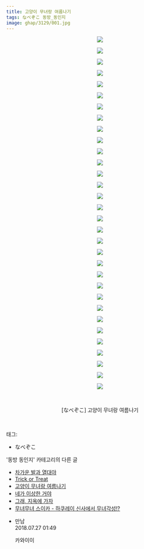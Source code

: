 ```yaml
---
title: 고양이 무녀랑 여름나기
tags: なべぞこ 동방_동인지
image: ghap/3129/001.jpg
---
```

<div class="article">
<p style="text-align: center; clear: none; float: none;"><img src="{{ site.nasurl }}/ghap/3129/001.jpg"/></p>
<p style="text-align: center; clear: none; float: none;"><img src="{{ site.nasurl }}/ghap/3129/002.jpg"/></p>
<p style="text-align: center; clear: none; float: none;"><img src="{{ site.nasurl }}/ghap/3129/003.jpg"/></p>
<p style="text-align: center; clear: none; float: none;"><img src="{{ site.nasurl }}/ghap/3129/004.jpg"/></p>
<p style="text-align: center; clear: none; float: none;"><img src="{{ site.nasurl }}/ghap/3129/005.jpg"/></p>
<p style="text-align: center; clear: none; float: none;"><img src="{{ site.nasurl }}/ghap/3129/006.jpg"/></p>
<p style="text-align: center; clear: none; float: none;"><img src="{{ site.nasurl }}/ghap/3129/007.jpg"/></p>
<p style="text-align: center; clear: none; float: none;"><img src="{{ site.nasurl }}/ghap/3129/008.jpg"/></p>
<p style="text-align: center; clear: none; float: none;"><img src="{{ site.nasurl }}/ghap/3129/009.jpg"/></p>
<p style="text-align: center; clear: none; float: none;"><img src="{{ site.nasurl }}/ghap/3129/010.jpg"/></p>
<p style="text-align: center; clear: none; float: none;"><img src="{{ site.nasurl }}/ghap/3129/011.jpg"/></p>
<p style="text-align: center; clear: none; float: none;"><img src="{{ site.nasurl }}/ghap/3129/012.jpg"/></p>
<p style="text-align: center; clear: none; float: none;"><img src="{{ site.nasurl }}/ghap/3129/013.jpg"/></p>
<p style="text-align: center; clear: none; float: none;"><img src="{{ site.nasurl }}/ghap/3129/014.jpg"/></p>
<p style="text-align: center; clear: none; float: none;"><img src="{{ site.nasurl }}/ghap/3129/015.jpg"/></p>
<p style="text-align: center; clear: none; float: none;"><img src="{{ site.nasurl }}/ghap/3129/016.jpg"/></p>
<p style="text-align: center; clear: none; float: none;"><img src="{{ site.nasurl }}/ghap/3129/017.jpg"/></p>
<p style="text-align: center; clear: none; float: none;"><img src="{{ site.nasurl }}/ghap/3129/018.jpg"/></p>
<p style="text-align: center; clear: none; float: none;"><img src="{{ site.nasurl }}/ghap/3129/019.jpg"/></p>
<p style="text-align: center; clear: none; float: none;"><img src="{{ site.nasurl }}/ghap/3129/020.jpg"/></p>
<p style="text-align: center; clear: none; float: none;"><img src="{{ site.nasurl }}/ghap/3129/021.jpg"/></p>
<p style="text-align: center; clear: none; float: none;"><img src="{{ site.nasurl }}/ghap/3129/022.jpg"/></p>
<p style="text-align: center; clear: none; float: none;"><img src="{{ site.nasurl }}/ghap/3129/023.jpg"/></p>
<p style="text-align: center; clear: none; float: none;"><img src="{{ site.nasurl }}/ghap/3129/024.jpg"/></p>
<p style="text-align: center; clear: none; float: none;"><img src="{{ site.nasurl }}/ghap/3129/025.jpg"/></p>
<p style="text-align: center; clear: none; float: none;"><img src="{{ site.nasurl }}/ghap/3129/026.jpg"/></p>
<p style="text-align: center; clear: none; float: none;"><img src="{{ site.nasurl }}/ghap/3129/027.jpg"/></p>
<p style="text-align: center; clear: none; float: none;"><img src="{{ site.nasurl }}/ghap/3129/028.jpg"/></p>
<p style="text-align: center; clear: none; float: none;"><img src="{{ site.nasurl }}/ghap/3129/029.jpg"/></p>
<p style="text-align: center; clear: none; float: none;"><img src="{{ site.nasurl }}/ghap/3129/030.jpg"/></p>
<p style="text-align: center; clear: none; float: none;"><img src="{{ site.nasurl }}/ghap/3129/031.jpg"/></p>
<p style="text-align: center; clear: none; float: none;"><img src="{{ site.nasurl }}/ghap/3129/032.jpg"/></p>
<p style="text-align: center; clear: none; float: none;"><br/></p>
<p style="text-align: center; clear: none; float: none;">[なべぞこ] 고양이 무녀랑 여름나기</p>
<p><br/></p>
</div><div class="tagTrail">
<p>태그: </p>
<ul>
<li>なべぞこ</li>
</ul>
</div><div class="another">
<p>'동방 동인지' 카테고리의 다른 글</p>
<ul>
<li><a href="/2017-02-03-ghap_3131">차가운 발과 열대야</a></li>
<li><a href="/2017-02-03-ghap_3130">Trick or Treat</a></li>
<li><a href="/2017-02-03-ghap_3129">고양이 무녀랑 여름나기</a></li>
<li><a href="/2017-02-03-ghap_3128">네가 이상한 거야</a></li>
<li><a href="/2017-01-12-ghap_3116">그래, 지옥에 가자</a></li>
<li><a href="/2017-01-12-ghap_3115">무녀무녀 스이카 - 하쿠레이 신사에서 무녀각성!?</a></li>
</ul>
</div><div class="cb_module cb_fluid">
<div class="cb_wrt cb_profile">
<div class="comment">
<ul>
<li class="cb_thumb_off" id="comment15294498">
<div class="cb_comment_area">
<div class="cb_info_area">
<div class="cb_section">
<span class="cb_nick_name">만남</span>
</div>
<div class="cb_section">
<span class="cb_date">2018.07.27 01:49 </span>
</div>
</div>
<div class="cb_dsc_comment">
<p class="cb_dsc">
											카와이이
										</p>
</div>
</div></li>
</ul>
</div>
</div><!-- commentList close -->
</div>
